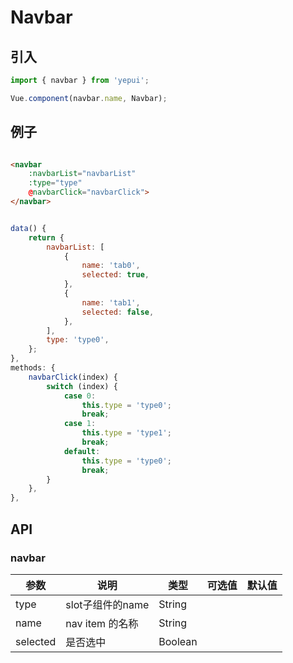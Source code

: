 # Navbar


## 引入

```javascript
import { navbar } from 'yepui';

Vue.component(navbar.name, Navbar);

```

## 例子

```html

<navbar 
    :navbarList="navbarList" 
    :type="type" 
    @navbarClick="navbarClick">
</navbar>

```

```js

data() {
    return {
        navbarList: [
            {
                name: 'tab0',
                selected: true,
            },
            {
                name: 'tab1',
                selected: false,
            },
        ],
        type: 'type0',
    };
},
methods: {
    navbarClick(index) {
        switch (index) {
            case 0:
                this.type = 'type0';
                break;
            case 1:
                this.type = 'type1';
                break;
            default:
                this.type = 'type0';
                break;
        }
    },
},

```

## API

### navbar

| 参数 | 说明 | 类型 | 可选值 | 默认值 |
|------|-------|---------|-------|--------|
| type | slot子组件的name | String | |  |
| name | nav item 的名称 | String | |  |
| selected | 是否选中 | Boolean | |  |

